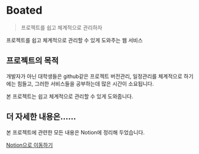 # Boated
> 프로젝트를 쉽고 체계적으로 관리하자

프로젝트를 쉽고 체계적으로 관리할 수 있게 도와주는 웹 서비스

## 프로젝트의 목적

개발자가 아닌 대학생들은 github같은 프로젝트 버전관리, 일정관리를 체계적으로 하기에는 힘들고,
그러한 서비스들을 공부하는데 많은 시간이 소요됩니다.

본 프로젝트는 쉽고 체계적으로 관리할 수 있게 도와줍니다.

## 더 자세한 내용은......

본 프로젝트에 관련한 모든 내용은 Notion에 정리해 두었습니다.

[Notion으로 이동하기](https://project-compass.notion.site/Project-Compass-1d95ee0947194d39a477b9f70ca34c2a)
